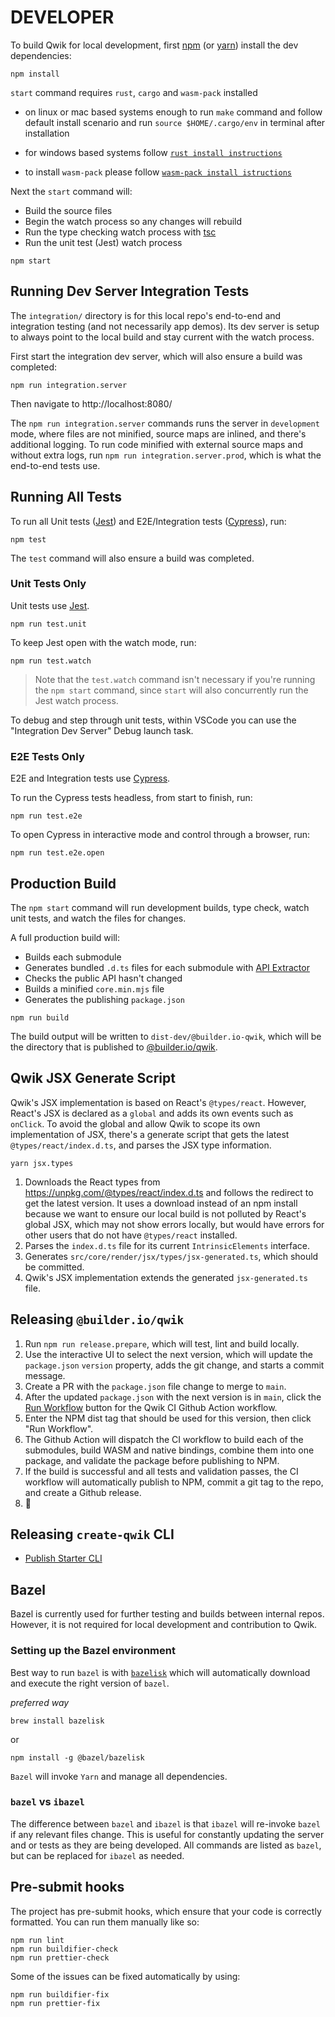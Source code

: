 # DEVELOPER

To build Qwik for local development, first [npm](https://docs.npmjs.com/) (or [yarn](https://yarnpkg.com/)) install the dev dependencies:

```
npm install
```

`start` command requires `rust`, `cargo` and `wasm-pack` installed
- on linux or mac based systems enough to run `make` command and follow default install scenario and run `source $HOME/.cargo/env` in terminal after installation
- for windows based systems follow [`rust install instructions`](https://doc.rust-lang.org/cargo/getting-started/installation.html)

- to install `wasm-pack` please follow [`wasm-pack install istructions`](https://rustwasm.github.io/wasm-pack/installer/)


Next the `start` command will:

- Build the source files
- Begin the watch process so any changes will rebuild
- Run the type checking watch process with [tsc](https://www.typescriptlang.org/docs/handbook/compiler-options.html)
- Run the unit test (Jest) watch process

```
npm start
```

## Running Dev Server Integration Tests

The `integration/` directory is for this local repo's end-to-end and integration testing (and not necessarily app demos). Its dev server is setup to always point to the local build and stay current with the watch process.

First start the integration dev server, which will also ensure a build was completed:

```
npm run integration.server
```

Then navigate to http://localhost:8080/

The `npm run integration.server` commands runs the server in `development` mode, where files are not minified, source maps are inlined, and there's additional logging. To run code minified with external source maps and without extra logs, run `npm run integration.server.prod`, which is what the end-to-end tests use.

## Running All Tests

To run all Unit tests ([Jest](https://jestjs.io/)) and E2E/Integration tests ([Cypress](https://www.cypress.io/)), run:

```
npm test
```

The `test` command will also ensure a build was completed.

### Unit Tests Only

Unit tests use [Jest](https://jestjs.io/).

```
npm run test.unit
```

To keep Jest open with the watch mode, run:

```
npm run test.watch
```

> Note that the `test.watch` command isn't necessary if you're running the `npm start` command, since `start` will also concurrently run the Jest watch process.

To debug and step through unit tests, within VSCode you can use the "Integration Dev Server" Debug launch task.

### E2E Tests Only

E2E and Integration tests use [Cypress](https://www.cypress.io/).

To run the Cypress tests headless, from start to finish, run:

```
npm run test.e2e
```

To open Cypress in interactive mode and control through a browser, run:

```
npm run test.e2e.open
```

## Production Build

The `npm start` command will run development builds, type check, watch unit tests, and watch the files for changes.

A full production build will:

- Builds each submodule
- Generates bundled `.d.ts` files for each submodule with [API Extractor](https://api-extractor.com/)
- Checks the public API hasn't changed
- Builds a minified `core.min.mjs` file
- Generates the publishing `package.json`

```
npm run build
```

The build output will be written to `dist-dev/@builder.io-qwik`, which will be the directory that is published
to [@builder.io/qwik](https://www.npmjs.com/package/@builder.io/qwik).

## Qwik JSX Generate Script

Qwik's JSX implementation is based on React's `@types/react`. However, React's JSX is declared as a `global` and adds its own events such as `onClick`. To avoid the global and allow Qwik to scope its own implementation of JSX, there's a generate script that gets the latest `@types/react/index.d.ts`, and parses the JSX type information.

```
yarn jsx.types
```

1. Downloads the React types from https://unpkg.com/@types/react/index.d.ts
   and follows the redirect to get the latest version. It uses a download
   instead of an npm install because we want to ensure our local build is not
   polluted by React's global JSX, which may not show errors locally, but would
   have errors for other users that do not have `@types/react` installed.
2. Parses the `index.d.ts` file for its current `IntrinsicElements` interface.
3. Generates `src/core/render/jsx/types/jsx-generated.ts`, which should be committed.
4. Qwik's JSX implementation extends the generated `jsx-generated.ts` file.

## Releasing `@builder.io/qwik`

1. Run `npm run release.prepare`, which will test, lint and build locally.
2. Use the interactive UI to select the next version, which will update the `package.json` `version` property, adds the git change, and starts a commit message.
3. Create a PR with the `package.json` file change to merge to `main`.
4. After the updated `package.json` with the next version is in `main`, click the [Run Workflow](https://github.com/BuilderIO/qwik/actions/workflows/ci.yml) button for the Qwik CI Github Action workflow.
5. Enter the NPM dist tag that should be used for this version, then click "Run Workflow".
6. The Github Action will dispatch the CI workflow to build each of the submodules, build WASM and native bindings, combine them into one package, and validate the package before publishing to NPM.
7. If the build is successful and all tests and validation passes, the CI workflow will automatically publish to NPM, commit a git tag to the repo, and create a Github release.
8. 🚀

## Releasing `create-qwik` CLI

- [Publish Starter CLI](https://github.com/BuilderIO/qwik/blob/main/starters/README.md#publishing-create-qwik-cli-package)

## Bazel

Bazel is currently used for further testing and builds between internal repos. However, it is not required for local development and contribution to Qwik.

### Setting up the Bazel environment

Best way to run `bazel` is with [`bazelisk`](https://github.com/bazelbuild/bazelisk) which will automatically download and execute the right version of `bazel`.

_preferred way_

```
brew install bazelisk
```

or

```
npm install -g @bazel/bazelisk
```

`Bazel` will invoke `Yarn` and manage all dependencies.

### `bazel` vs `ibazel`

The difference between `bazel` and `ibazel` is that `ibazel` will re-invoke `bazel` if any relevant files change. This is useful for constantly updating the server and or tests as they are being developed. All commands are listed as `bazel`, but can be replaced for `ibazel` as needed.

## Pre-submit hooks

The project has pre-submit hooks, which ensure that your code is correctly formatted. You can run them manually like so:

```
npm run lint
npm run buildifier-check
npm run prettier-check
```

Some of the issues can be fixed automatically by using:

```
npm run buildifier-fix
npm run prettier-fix
```
